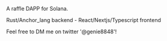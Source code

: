 A raffle DAPP for Solana.

Rust/Anchor_lang backend - React/Nextjs/Typescript frontend

Feel free to DM me on twitter '@genie8848'!
